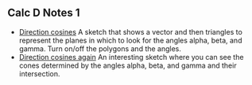 ## Calc D Notes 1

* [Direction cosines](https://www.geogebra.org/classic/yb4hdmjk)  A sketch that shows a vector and then triangles to represent the planes in which to look for the angles alpha, beta, and gamma.  Turn on/off the polygons and the angles.
* [Direction cosines again](https://www.geogebra.org/classic/m743gwd4)  An interesting sketch where you can see the cones determined by the angles alpha, beta, and gamma and their intersection.
